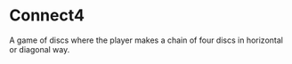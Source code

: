 # Connect4
A game of discs where the player makes a chain of four discs in horizontal or diagonal way.

